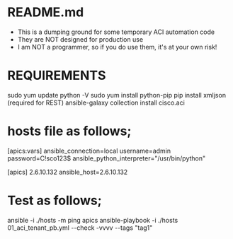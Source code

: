 # README.md
- This is a dumping ground for some temporary ACI automation code
- They are NOT designed for production use
- I am NOT a programmer, so if you do use them, it's at your own risk!

# REQUIREMENTS
sudo yum update
python -V
sudo yum install python-pip
pip install xmljson (required for REST)
ansible-galaxy collection install cisco.aci

# hosts file as follows;
[apics:vars]
ansible_connection=local
username=admin
password=C!sco123$
ansible_python_interpreter="/usr/bin/python"

[apics]
2.6.10.132 ansible_host=2.6.10.132

# Test as follows;
ansible -i ./hosts -m ping apics
ansible-playbook -i ./hosts 01_aci_tenant_pb.yml --check -vvvv --tags "tag1"
